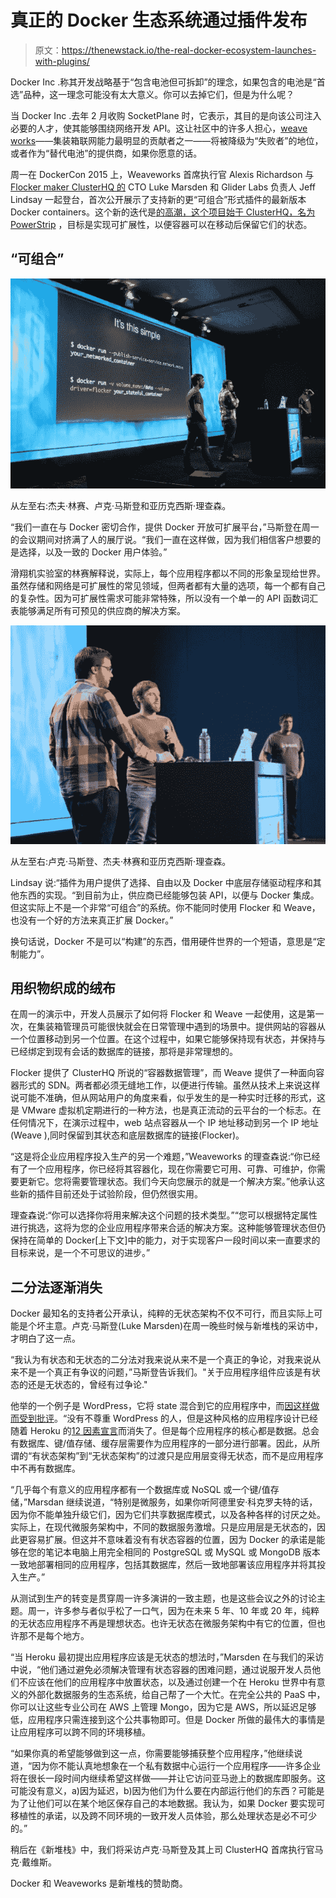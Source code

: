 # 真正的 Docker 生态系统通过插件发布

> 原文：<https://thenewstack.io/the-real-docker-ecosystem-launches-with-plugins/>

Docker Inc .称其开发战略基于“包含电池但可拆卸”的理念，如果包含的电池是“首选”品种，这一理念可能没有太大意义。你可以去掉它们，但是为什么呢？

当 Docker Inc .去年 2 月收购 SocketPlane 时，它表示，其目的是向该公司注入必要的人才，使其能够围绕网络开发 API。这让社区中的许多人担心，[weave works](http://weave.works/)——集装箱联网能力最明显的贡献者之一——将被降级为“失败者”的地位，或者作为“替代电池”的提供商，如果你愿意的话。

周一在 DockerCon 2015 上，Weaveworks 首席执行官 Alexis Richardson 与 [Flocker maker ClusterHQ 的](https://thenewstack.io/clusterhq-lets-move-docker-like-cattle-but-make-the-data-special/) CTO Luke Marsden 和 Glider Labs 负责人 Jeff Lindsay 一起登台，首次公开展示了支持新的更“可组合”形式插件的最新版本 Docker containers。这个新的迭代是[的高潮，这个项目始于 ClusterHQ，名为 PowerStrip](https://clusterhq.com/2015/02/02/powerstrip-prototype-docker-extensions-today/) ，目标是实现可扩展性，以便容器可以在移动后保留它们的状态。

## “可组合”

[![150622 DockerCon Plug-in Group 01](img/4ce39041b9f4ba3230b6d594862380f3.png)](https://thenewstack.io/wp-content/uploads/2015/06/150622-DockerCon-Plug-in-Group-01.jpg)

从左至右:杰夫·林赛、卢克·马斯登和亚历克西斯·理查森。

“我们一直在与 Docker 密切合作，提供 Docker 开放可扩展平台，”马斯登在周一的会议期间对挤满了人的展厅说。“我们一直在这样做，因为我们相信客户想要的是选择，以及一致的 Docker 用户体验。”

滑翔机实验室的林赛解释说，实际上，每个应用程序都以不同的形象呈现给世界。虽然存储和网络是可扩展性的常见领域，但两者都有大量的选项，每一个都有自己的复杂性。因为可扩展性需求可能非常特殊，所以没有一个单一的 API 函数词汇表能够满足所有可预见的供应商的解决方案。

![150622 DockerCon Plug-in Group 02](img/6948946a76796052812829c98d278ba5.png)

从左至右:卢克·马斯登、杰夫·林赛和亚历克西斯·理查森。

Lindsay 说:“插件为用户提供了选择、自由以及 Docker 中底层存储驱动程序和其他东西的实现。“到目前为止，供应商已经能够包装 API，以便与 Docker 集成。但这实际上不是一个非常“可组合”的系统。你不能同时使用 Flocker 和 Weave，也没有一个好的方法来真正扩展 Docker。”

换句话说，Docker 不是可以“构建”的东西，借用硬件世界的一个短语，意思是“定制能力”。

## 用织物织成的绒布

在周一的演示中，开发人员展示了如何将 Flocker 和 Weave 一起使用，这是第一次，在集装箱管理员可能很快就会在日常管理中遇到的场景中。提供网站的容器从一个位置移动到另一个位置。在这个过程中，如果它能够保持现有状态，并保持与已经绑定到现有会话的数据库的链接，那将是非常理想的。

Flocker 提供了 ClusterHQ 所说的“容器数据管理”，而 Weave 提供了一种面向容器形式的 SDN。两者都必须无缝地工作，以便进行传输。虽然从技术上来说这样说可能不准确，但从网站用户的角度来看，似乎发生的是一种实时迁移的形式，这是 VMware 虚拟机定期进行的一种方法，也是真正流动的云平台的一个标志。在任何情况下，在演示过程中，web 站点容器从一个 IP 地址移动到另一个 IP 地址(Weave ),同时保留到其状态和底层数据库的链接(Flocker)。

“这是将企业应用程序投入生产的另一个难题，”Weaveworks 的理查森说:“你已经有了一个应用程序，你已经将其容器化，现在你需要它可用、可靠、可维护，你需要更新它。您将需要管理状态。我们今天向您展示的就是一个解决方案。”他承认这些新的插件目前还处于试验阶段，但仍然很实用。

理查森说:“你可以选择你将用来解决这个问题的技术类型。”“您可以根据特定属性进行挑选，这将为您的企业应用程序带来合适的解决方案。这种能够管理状态但仍保持在简单的 Docker[上下文]中的能力，对于实现客户一段时间以来一直要求的目标来说，是一个不可思议的进步。”

## 二分法逐渐消失

Docker 最知名的支持者公开承认，纯粹的无状态架构不仅不可行，而且实际上可能是个坏主意。卢克·马斯登(Luke Marsden)在周一晚些时候与新堆栈的采访中，才明白了这一点。

“我认为有状态和无状态的二分法对我来说从来不是一个真正的争论，对我来说从来不是一个真正有争议的问题，”马斯登告诉我们。"关于应用程序组件应该是有状态的还是无状态的，曾经有过争论."

他举的一个例子是 WordPress，它将 state 混合到它的应用程序中，而[因这样做而受到批评](https://blog.engineyard.com/2014/why-your-app-wont-work-in-the-cloud)。“没有不尊重 WordPress 的人，但是这种风格的应用程序设计已经随着 Heroku 的[12 因素宣言](http://12factor.net/)而消失了。但是每个应用程序的核心都是数据。总会有数据库、键/值存储、缓存层需要作为应用程序的一部分进行部署。因此，从所谓的“有状态架构”到“无状态架构”的过渡只是应用层变得无状态，而不是应用程序中不再有数据库。

“几乎每个有意义的应用程序都有一个数据库或 NoSQL 或一个键/值存储，”Marsdan 继续说道，“特别是微服务，如果你听阿德里安·科克罗夫特的话，因为你不能单独升级它们，因为它们共享数据库模式，以及各种各样的讨厌之处。实际上，在现代微服务架构中，不同的数据服务激增。只是应用层是无状态的，因此更容易扩展。但这并不意味着没有有状态容器的位置，因为 Docker 的承诺是能够在您的笔记本电脑上用完全相同的 PostgreSQL 或 MySQL 或 MongoDB 版本一致地部署相同的应用程序，包括其数据库，然后一致地部署该应用程序并将其投入生产。”

从测试到生产的转变是贯穿周一许多演讲的一致主题，也是这些会议之外的讨论主题。周一，许多参与者似乎松了一口气，因为在未来 5 年、10 年或 20 年，纯粹的无状态应用程序不再是理想状态。也许无状态在微服务架构中有它的位置，但也许那不是每个地方。

“当 Heroku 最初提出应用程序应该是无状态的想法时，”Marsden 在与我们的采访中说，“他们通过避免必须解决管理有状态容器的困难问题，通过说服开发人员他们不应该在他们的应用程序中放置状态，以及通过创建一个在 Heroku 世界中有意义的外部化数据服务的生态系统，给自己帮了一个大忙。在完全公共的 PaaS 中，你可以让这些专业公司在 AWS 上管理 Mongo，因为它是 AWS，所以延迟足够低，应用程序只需连接到这个公共事物即可。但是 Docker 所做的最伟大的事情是让应用程序可以跨不同的环境移植。

“如果你真的希望能够做到这一点，你需要能够捕获整个应用程序，”他继续说道，“因为你不能认真地想象在一个私有数据中心运行一个应用程序——许多企业将在很长一段时间内继续希望这样做——并让它访问亚马逊上的数据库即服务。这可能没有意义，a)因为延迟，b)因为他们为什么要在内部运行他们的东西？可能是为了让他们可以在某个地区保存自己的本地数据。我认为，如果 Docker 要实现可移植性的承诺，以及跨不同环境的一致开发人员体验，那么处理状态是必不可少的。”

稍后在《新堆栈》中，我们将采访卢克·马斯登及其上司 ClusterHQ 首席执行官马克·戴维斯。

Docker 和 Weaveworks 是新堆栈的赞助商。

<svg xmlns:xlink="http://www.w3.org/1999/xlink" viewBox="0 0 68 31" version="1.1"><title>Group</title> <desc>Created with Sketch.</desc></svg>